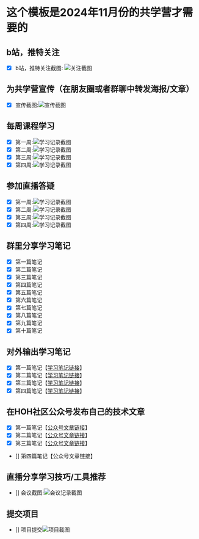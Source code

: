 # 这个模板是2024年11月份的共学营才需要的

## b站，推特关注

- [x] b站，推特关注截图: ![关注截图](./images/b站关注.png)

## 为共学营宣传（在朋友圈或者群聊中转发海报/文章）

- [x] 宣传截图:![宣传截图](./images/分享转发.jpg)

## 每周课程学习

- [x] 第一周:![学习记录截图](./images/第一周学习记录.png)
- [x] 第二周:![学习记录截图](./images/第二周学习记录.png)
- [x] 第三周:![学习记录截图](./images/第三周学习记录.png)
- [x] 第四周:![学习记录截图](./images/第四周学习记录.png)

## 参加直播答疑

- [x] 第一周:![学习记录截图](./images/第一周直播.jpg)
- [x] 第二周:![学习记录截图](./images/第二周直播.jpg)
- [x] 第三周:![学习记录截图](./images/第三周直播.jpg)
- [x] 第四周:![学习记录截图](./images/第四周直播.jpg)

## 群里分享学习笔记

- [x] 第一篇笔记
- [x] 第二篇笔记
- [x] 第三篇笔记
- [x] 第四篇笔记
- [x] 第五篇笔记
- [x] 第六篇笔记
- [x] 第七篇笔记
- [x] 第八篇笔记
- [x] 第九篇笔记
- [x] 第十篇笔记

## 对外输出学习笔记

- [x] 第一篇笔记【[学习笔记链接](https://blog.csdn.net/Huahua_1223/article/details/143750762)】
- [x] 第二篇笔记【[学习笔记链接](https://hua1223.blog.csdn.net/article/details/143866005)】
- [x] 第三篇笔记【[学习笔记链接](https://hua1223.blog.csdn.net/article/details/143895408)】
- [x] 第四篇笔记【[学习笔记链接](https://hua1223.blog.csdn.net/article/details/144032486)】
<!-- - [x] 第五篇笔记【[学习笔记链接](https://hua1223.blog.csdn.net/article/details/144032486)】 -->

## 在HOH社区公众号发布自己的技术文章

- [x] 第一篇笔记【[公众号文章链接](https://mp.weixin.qq.com/s/xNgX7heNowggNLYcCwGPdQ)】
- [x] 第二篇笔记【[公众号文章链接](https://mp.weixin.qq.com/s/X5cYcL2bC6etKMkp_Lt3Xg)】
- [x] 第三篇笔记【[公众号文章链接](https://mp.weixin.qq.com/s/tWx03o77KXxWSYYnz0L1sQ)】
- [] 第四篇笔记【公众号文章链接】

## 直播分享学习技巧/工具推荐

- [] 会议截图:![会议记录截图](./images/你的图片地址)

## 提交项目

- [] 项目提交![项目截图](./images/你的图片地址)


